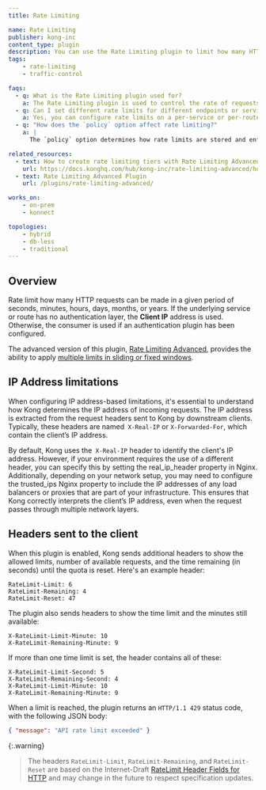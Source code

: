 ```yaml
---
title: Rate Limiting

name: Rate Limiting
publisher: kong-inc
content_type: plugin
description: You can use the Rate Limiting plugin to limit how many HTTP requests can be made in a given period of seconds, minutes, hours, days, months, or years.
tags:
    - rate-limiting
    - traffic-control

faqs:
  - q: What is the Rate Limiting plugin used for?
    a: The Rate Limiting plugin is used to control the rate of requests that clients can make to your services. It helps prevent abuse and ensures fair usage by limiting the number of requests a client can make in a given time period.
  - q: Can I set different rate limits for different endpoints or services?
    a: Yes, you can configure rate limits on a per-service or per-route basis by applying the Rate Limiting plugin to specific services or routes in Kong.
  - q: "How does the `policy` option affect rate limiting?"
    a: |
      The `policy` option determines how rate limits are stored and enforced. The `local` policy uses Kong’s in-memory storage, while the `redis` policy uses Redis, which is useful for distributed setups where rate limiting needs to be consistent across multiple Kong data plane nodes.

related_resources:
  - text: How to create rate limiting tiers with Rate Limiting Advanced
    url: https://docs.konghq.com/hub/kong-inc/rate-limiting-advanced/how-to/
  - text: Rate Limiting Advanced Plugin
    url: /plugins/rate-limiting-advanced/

works_on:
    - on-prem
    - konnect

topologies:
    - hybrid
    - db-less
    - traditional
---
```


## Overview

Rate limit how many HTTP requests can be made in a given period of seconds, minutes, hours, days, months, or years.
If the underlying service or route has no authentication layer,
the **Client IP** address is used. Otherwise, the consumer is used if an
authentication plugin has been configured.

The advanced version of this plugin, [Rate Limiting Advanced](https://docs.konghq.com/hub/kong-inc/rate-limiting-advanced/), provides the ability to apply
[multiple limits in sliding or fixed windows](https://docs.konghq.com/hub/kong-inc/rate-limiting-advanced/#multi-limits-windows).



## IP Address limitations 

When configuring IP address-based limitations, it's essential to understand how Kong determines the IP address of incoming requests. The IP address is extracted from the request headers sent to Kong by downstream clients. Typically, these headers are named` X-Real-IP` or `X-Forwarded-For`, which contain the client’s IP address.

By default, Kong uses the` X-Real-IP` header to identify the client's IP address. However, if your environment requires the use of a different header, you can specify this by setting the real_ip_header property in Nginx. Additionally, depending on your network setup, you may need to configure the trusted_ips Nginx property to include the IP addresses of any load balancers or proxies that are part of your infrastructure. This ensures that Kong correctly interprets the client’s IP address, even when the request passes through multiple network layers.


## Headers sent to the client

When this plugin is enabled, Kong sends additional headers
to show the allowed limits, number of available requests,
and the time remaining (in seconds) until the quota is reset. Here's an example header:

```
RateLimit-Limit: 6
RateLimit-Remaining: 4
RateLimit-Reset: 47
```

The plugin also sends headers to show the time limit and the minutes still available:

```
X-RateLimit-Limit-Minute: 10
X-RateLimit-Remaining-Minute: 9
```

If more than one time limit is set, the header contains all of these:

```
X-RateLimit-Limit-Second: 5
X-RateLimit-Remaining-Second: 4
X-RateLimit-Limit-Minute: 10
X-RateLimit-Remaining-Minute: 9
```

When a limit is reached, the plugin returns an `HTTP/1.1 429` status code, with the following JSON body:

```json
{ "message": "API rate limit exceeded" }
```

{:.warning}
> The headers `RateLimit-Limit`, `RateLimit-Remaining`, and `RateLimit-Reset` are based on the Internet-Draft [RateLimit Header Fields for HTTP](https://datatracker.ietf.org/doc/draft-ietf-httpapi-ratelimit-headers/) and may change in the future to respect specification updates.


